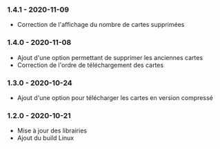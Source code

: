 ### 1.4.1 - 2020-11-09

- Correction de l'affichage du nombre de cartes supprimées

### 1.4.0 - 2020-11-08

- Ajout d'une option permettant de supprimer les anciennes cartes
- Correction de l'ordre de téléchargement des cartes

### 1.3.0 - 2020-10-24

- Ajout d'une option pour télécharger les cartes en version compressé

### 1.2.0 - 2020-10-21

- Mise à jour des librairies
- Ajout du build Linux
